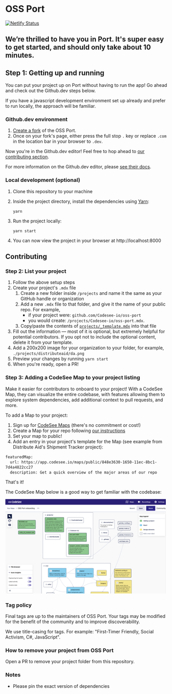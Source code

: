 # OSS Port

[![Netlify Status](https://api.netlify.com/api/v1/badges/02ace102-0025-4a8b-a68e-2eba2deb3bf5/deploy-status)](https://app.netlify.com/sites/gracious-sammet-0b4268/deploys)

## We’re thrilled to have you in Port. It's super easy to get started, and should only take about 10 minutes.

## Step 1: Getting up and running

You can put your project up on Port without having to run the app! Go ahead and check out the Github.dev steps below.

If you have a javascript development environment set up already and prefer to run locally, the approach will be familiar.

### Github.dev environment

1. [Create a fork](https://docs.github.com/en/get-started/quickstart/fork-a-repo) of the OSS Port.
1. Once on your fork's page, either press the full stop `.` key or replace `.com` in the location bar in your browser to `.dev`.

Now you're in the Github.dev editor! Feel free to hop ahead to [our contributing section](#contributing).

For more information on the Github.dev editor, please [see their docs](https://docs.github.com/en/codespaces/the-githubdev-web-based-editor).


### Local development (optional)

1. Clone this repository to your machine
1. Inside the project directory, install the dependencies using [Yarn](https://classic.yarnpkg.com/en/):

   ```shell
   yarn
   ```

1. Run the project locally:

   ```shell
   yarn start
   ```

1. You can now view the project in your browser at http://localhost:8000



## Contributing

### Step 2: List your project

1. Follow the above setup steps
1. Create your project's `.mdx` file
   1. Create a new folder inside `/projects` and name it the same as your GitHub handle or organization
   1. Add a new `.mdx` file to that folder, and give it the name of your public repo. For example,
      - if your project were: `github.com/Codesee-io/oss-port`
      - you would create: `/projects/Codesee-io/oss-port.mdx`.
   1. Copy/paste the contents of [`projects/_template.mdx`](https://raw.githubusercontent.com/Codesee-io/oss-port/main/projects/_template.mdx) into that file
1. Fill out the information — most of it is optional, but extremely helpful for potential contributors. If you opt not to include the optional content, delete it from your template.
1. Add a 200x200 image for your organization to your folder, for example, `./projects/distributeaid/da.png`
1. Preview your changes by running `yarn start`
1. When you're ready, open a PR!

### Step 3: Adding a CodeSee Map to your project listing

Make it easier for contributors to onboard to your project! With a CodeSee Map, they can visualize the entire codebase, with features allowing them to explore system dependencies, add additional context to pull requests, and more.

To add a Map to your project:

1. Sign up for [CodeSee Maps](https://codesee.io) (there's no commitment or cost!)
1. Create a Map for your repo following [our instructions](https://docs.codesee.io/en/latest/)
1. Set your map to public!
1. Add an entry in your project's template for the Map (see example from Distribute Aid's Shipment Tracker project):

```
featuredMap:
  url: https://app.codesee.io/maps/public/848e3630-1650-11ec-8bc1-7d4a4822cc27
  description: Get a quick overview of the major areas of our repo
```


That's it! 

The CodeSee Map below is a good way to get familiar with the codebase:

[<img alt="CodeSee Map preview" src="docs/codebase-map.png" width="500">](https://app.codesee.io/maps/public/848e3630-1650-11ec-8bc1-7d4a4822cc27)

### Tag policy

Final tags are up to the maintainers of OSS Port. Your tags may be modified for the benefit of the community and to improve discoverability.

We use title-casing for tags. For example: "First-Timer Friendly, Social Activism, C#, JavaScript".

### How to remove your project from OSS Port

Open a PR to remove your project folder from this repository.

### Notes

- Please pin the exact version of dependencies
